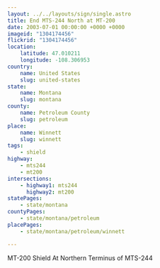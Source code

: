 ```yaml
---
layout: ../../layouts/sign/single.astro
title: End MTS-244 North at MT-200
date: 2003-07-01 00:00:00 +0000 +0000
imageid: "1304174456"
flickrid: "1304174456"
location:
    latitude: 47.010211
    longitude: -108.306953
country:
    name: United States
    slug: united-states
state:
    name: Montana
    slug: montana
county:
    name: Petroleum County
    slug: petroleum
place:
    name: Winnett
    slug: winnett
tags:
    - shield
highway:
    - mts244
    - mt200
intersections:
    - highway1: mts244
      highway2: mt200
statePages:
    - state/montana
countyPages:
    - state/montana/petroleum
placePages:
    - state/montana/petroleum/winnett

---
```

MT-200 Shield At Northern Terminus of MTS-244